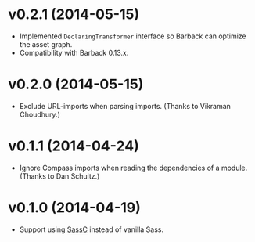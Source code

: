 # v0.2.1 (2014-05-15)

- Implemented `DeclaringTransformer` interface so Barback can optimize the asset graph.
- Compatibility with Barback 0.13.x.

# v0.2.0 (2014-05-15)

- Exclude URL-imports when parsing imports. (Thanks to Vikraman Choudhury.)

# v0.1.1 (2014-04-24)

- Ignore Compass imports when reading the dependencies of a module. (Thanks to Dan Schultz.)

# v0.1.0 (2014-04-19)

- Support using [SassC](https://github.com/hcatlin/sassc) instead of vanilla Sass.

